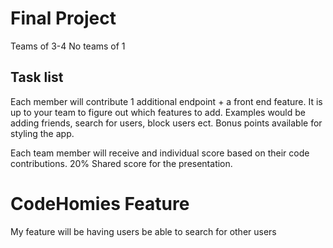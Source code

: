 # Final Project
Teams of 3-4 
No teams of 1

## Task list
Each member will contribute 1 additional endpoint + a front end feature. It is up to your team to figure out which features to add. Examples would be adding friends, search for users, block users ect. Bonus points available for styling the app.

Each team member will receive and individual score based on their code contributions. 20% Shared score for the presentation. 

# CodeHomies Feature

My feature will be having users be able to search for other users